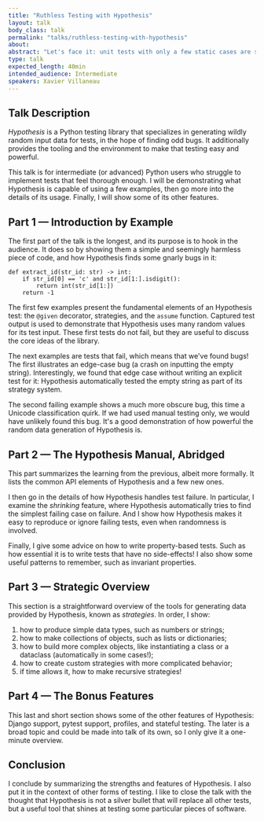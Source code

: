 ```yaml
---
title: "Ruthless Testing with Hypothesis"
layout: talk
body_class: talk
permalink: "talks/ruthless-testing-with-hypothesis"
about: 
abstract: "Let's face it: unit tests with only a few static cases are superficial at best. With Hypothesis, make your tests exhaustive and trustworthy! Explore the power of property-based testing, go beyond 100% coverage, and find the edge cases you haven't thought of."
type: talk
expected_length: 40min
intended_audience: Intermediate
speakers: Xavier Villaneau
---
```


## Talk Description
_Hypothesis_ is a Python testing library that specializes in generating wildly random input data for tests, in the hope of finding odd bugs. It additionally provides the tooling and the environment to make that testing easy and powerful.

This talk is for intermediate (or advanced) Python users who struggle to implement tests that feel thorough enough. I will be demonstrating what Hypothesis is capable of using a few examples, then go more into the details of its usage. Finally, I will show some of its other features.

## Part 1 — Introduction by Example

The first part of the talk is the longest, and its purpose is to hook in the audience. It does so by showing them a simple and seemingly harmless piece of code, and how Hypothesis finds some gnarly bugs in it:

    def extract_id(str_id: str) -> int:
        if str_id[0] == 'c' and str_id[1:].isdigit():
            return int(str_id[1:])
        return -1

The first few examples present the fundamental elements of an Hypothesis test: the `@given` decorator, strategies, and the `assume` function. Captured test output is used to demonstrate that Hypothesis uses many random values for its test input. These first tests do not fail, but they are useful to discuss the core ideas of the library.

The next examples are tests that fail, which means that we've found bugs! The first illustrates an edge-case bug (a crash on inputting the empty string). Interestingly, we found that edge case without writing an explicit test for it: Hypothesis automatically tested the empty string as part of its strategy system. 

The second failing example shows a much more obscure bug, this time a Unicode classification quirk. If we had used manual testing only, we would have unlikely found this bug. It's a good demonstration of how powerful the random data generation of Hypothesis is.

## Part 2 — The Hypothesis Manual, Abridged

This part summarizes the learning from the previous, albeit more formally. It lists the common API elements of Hypothesis and a few new ones.

I then go in the details of how Hypothesis handles test failure. In particular, I examine the _shrinking_ feature, where Hypothesis automatically tries to find the simplest failing case on failure. And I show how Hypothesis makes it easy to reproduce or ignore failing tests, even when randomness is involved.

Finally, I give some advice on how to write property-based tests. Such as how essential it is to write tests that have no side-effects! I also show some useful patterns to remember, such as invariant properties.

## Part 3 — Strategic Overview

This section is a straightforward overview of the tools for generating data provided by Hypothesis, known as _strategies_. In order, I show:

1. how to produce simple data types, such as numbers or strings;
2. how to make collections of objects, such as lists or dictionaries;
3. how to build more complex objects, like instantiating a class or a dataclass (automatically in some cases!);
4. how to create custom strategies with more complicated behavior;
5. if time allows it, how to make recursive strategies!

## Part 4 — The Bonus Features

This last and short section shows some of the other features of Hypothesis: Django support, pytest support, profiles, and stateful testing. The later is a broad topic and could be made into talk of its own, so I only give it a one-minute overview.

## Conclusion

I conclude by summarizing the strengths and features of Hypothesis. I also put it in the context of other forms of testing. I like to close the talk with the thought that Hypothesis is not a silver bullet that will replace all other tests, but a useful tool that shines at testing some particular pieces of software.

